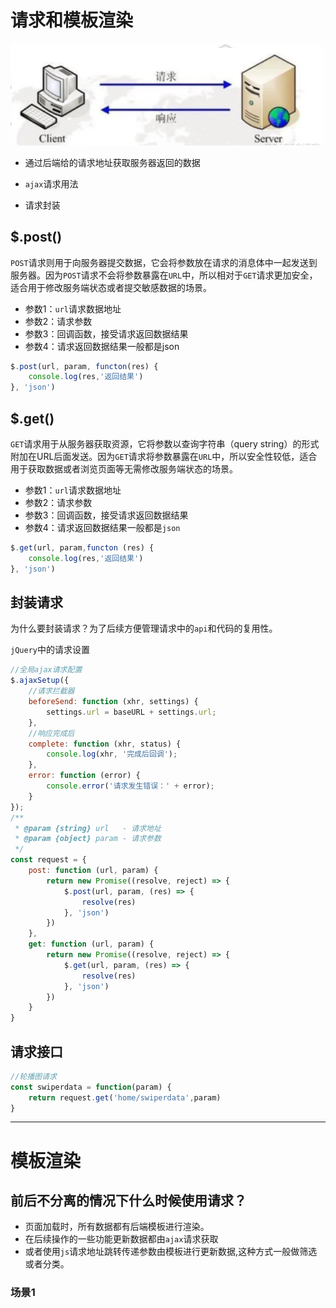 # 请求和模板渲染

![请求](./image1.png)

- 通过后端给的请求地址获取服务器返回的数据

- `ajax`请求用法
- 请求封装

## $.post()

`POST`请求则用于向服务器提交数据，它会将参数放在请求的消息体中一起发送到服务器。因为`POST`请求不会将参数暴露在`URL`中，所以相对于`GET`请求更加安全，适合用于修改服务端状态或者提交敏感数据的场景。

- 参数1：`url`请求数据地址
- 参数2：请求参数
- 参数3：回调函数，接受请求返回数据结果
- 参数4：请求返回数据结果一般都是json

```javaScript
$.post(url, param, functon(res) {
    console.log(res,'返回结果')
}, 'json')
```

## $.get()

`GET`请求用于从服务器获取资源，它将参数以查询字符串（query string）的形式附加在URL后面发送。因为`GET`请求将参数暴露在`URL`中，所以安全性较低，适合用于获取数据或者浏览页面等无需修改服务端状态的场景。

- 参数1：`url`请求数据地址
- 参数2：请求参数
- 参数3：回调函数，接受请求返回数据结果
- 参数4：请求返回数据结果一般都是`json`

```javaScript
$.get(url, param,functon (res) {
    console.log(res,'返回结果')
}, 'json')
```
## 封装请求

为什么要封装请求？为了后续方便管理请求中的`api`和代码的复用性。

`jQuery`中的请求设置

```javascript
//全局ajax请求配置
$.ajaxSetup({
    //请求拦截器
    beforeSend: function (xhr, settings) {
        settings.url = baseURL + settings.url;
    },
    //响应完成后
    complete: function (xhr, status) {
        console.log(xhr, '完成后回调');
    },
    error: function (error) {
        console.error('请求发生错误：' + error);
    }
});
/**
 * @param {string} url   - 请求地址
 * @param {object} param - 请求参数
 */
const request = {
    post: function (url, param) {
        return new Promise((resolve, reject) => {
            $.post(url, param, (res) => {
                resolve(res)
            }, 'json')
        })
    },
    get: function (url, param) {
        return new Promise((resolve, reject) => {
            $.get(url, param, (res) => {
                resolve(res)
            }, 'json')
        })
    }
}
```
## 请求接口
```javascript
//轮播图请求
const swiperdata = function(param) {
    return request.get('home/swiperdata',param)
}
```

---

# 模板渲染

## 前后不分离的情况下什么时候使用请求？

- 页面加载时，所有数据都有后端模板进行渲染。
- 在后续操作的一些功能更新数据都由`ajax`请求获取
- 或者使用`js`请求地址跳转传递参数由模板进行更新数据,这种方式一般做筛选或者分类。

### 场景1
```html

```
